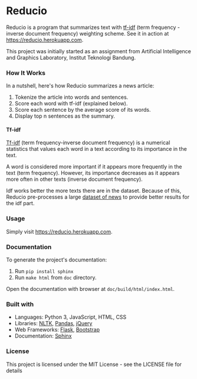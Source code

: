# Reducio

Reducio is a program that summarizes text with [tf-idf](https://en.wikipedia.org/wiki/Tf%E2%80%93idf) (term frequency - inverse document frequency) weighting scheme. See it in action at <https://reducio.herokuapp.com>.

This project was initially started as an assignment from Artificial Intelligence and Graphics Laboratory, Institut Teknologi Bandung.

### How It Works

In a nutshell, here's how Reducio summarizes a news article:

1. Tokenize the article into words and sentences.
2. Score each word with tf-idf (explained below).
3. Score each sentence by the average score of its words.
4. Display top n sentences as the summary.

#### Tf-idf

[Tf-idf](https://en.wikipedia.org/wiki/Tf%E2%80%93idf) (term frequency-inverse document frequency) is a numerical statistics that values each word in a text according to its importance in the text.

A word is considered more important if it appears more frequently in the text (term frequency). However, its importance decreases as it appears more often in other texts (inverse document frequency).

Idf works better the more texts there are in the dataset. Because of this, Reducio pre-processes a large [dataset of news](https://www.kaggle.com/patjob/articlescrape) to provide better results for the idf part.

### Usage

Simply visit <https://reducio.herokuapp.com>.

### Documentation

To generate the project's documentation:

1. Run `pip install sphinx`
2. Run `make html` from `doc` directory.

Open the documentation with browser at `doc/build/html/index.html`.

### Built with

- Languages: Python 3, JavaScript, HTML, CSS
- Libraries: [NLTK](http://www.nltk.org), [Pandas](http://pandas.pydata.org), [jQuery](https://jquery.com)
- Web Frameworks: [Flask](http://flask.pocoo.org), [Bootstrap](http://getbootstrap.com)
- Documentation: [Sphinx](http://www.sphinx-doc.org)

### License

This project is licensed under the MIT License - see the LICENSE file for details
